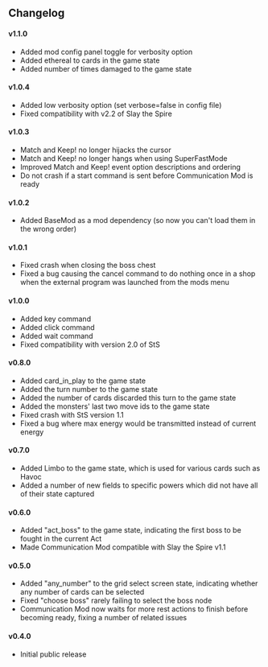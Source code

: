 ## Changelog ##

#### v1.1.0 ####
* Added mod config panel toggle for verbosity option
* Added ethereal to cards in the game state
* Added number of times damaged to the game state

#### v1.0.4 ####
* Added low verbosity option (set verbose=false in config file)
* Fixed compatibility with v2.2 of Slay the Spire

#### v1.0.3 ####
* Match and Keep! no longer hijacks the cursor
* Match and Keep! no longer hangs when using SuperFastMode
* Improved Match and Keep! event option descriptions and ordering
* Do not crash if a start command is sent before Communication Mod is ready

#### v1.0.2 ####
* Added BaseMod as a mod dependency (so now you can't load them in the wrong order)

#### v1.0.1 ####
* Fixed crash when closing the boss chest
* Fixed a bug causing the cancel command to do nothing once in a shop when the external program was launched from the mods menu

#### v1.0.0 ####
* Added key command
* Added click command
* Added wait command
* Fixed compatibility with version 2.0 of StS

#### v0.8.0 ####
* Added card_in_play to the game state
* Added the turn number to the game state
* Added the number of cards discarded this turn to the game state
* Added the monsters' last two move ids to the game state
* Fixed crash with StS version 1.1
* Fixed a bug where max energy would be transmitted instead of current energy

#### v0.7.0 ####
* Added Limbo to the game state, which is used for various cards such as Havoc
* Added a number of new fields to specific powers which did not have all of their state captured

#### v0.6.0 ####
* Added "act_boss" to the game state, indicating the first boss to be fought in the current Act
* Made Communication Mod compatible with Slay the Spire v1.1

#### v0.5.0 ####
* Added "any_number" to the grid select screen state, indicating whether any number of cards can be selected
* Fixed "choose boss" rarely failing to select the boss node
* Communication Mod now waits for more rest actions to finish before becoming ready, fixing a number of related issues

#### v0.4.0 ####
* Initial public release